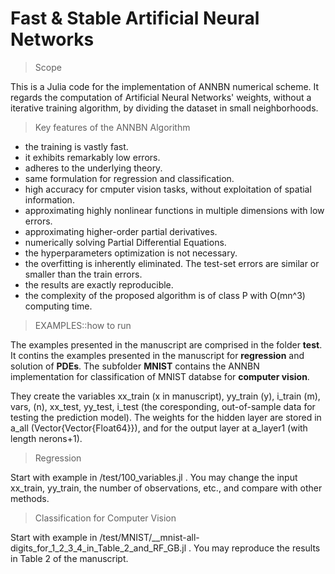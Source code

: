 # Fast & Stable Artificial Neural Networks

> Scope

This is a Julia code for the implementation of ANNBN numerical scheme. It regards the computation of Artificial Neural Networks' weights, without a iterative training algorithm, by dividing the dataset in small neighborhoods. 

> Key features of the ANNBN Algorithm

- the training is vastly fast.
- it exhibits remarkably low errors.
- adheres to the underlying theory.
- same formulation for regression and classification. 
- high accuracy for cmputer vision tasks, without exploitation of spatial information.
- approximating highly nonlinear functions in multiple dimensions with low errors. 
- approximating higher-order partial derivatives.
- numerically solving Partial Differential Equations.
- the hyperparameters optimization is not necessary.
- the overfitting is inherently eliminated. The test-set errors are similar or smaller than the train errors.
- the results are exactly reproducible.
- the complexity of the proposed algorithm is of class P with O(mn^3) computing time.



> EXAMPLES::how to run

The examples presented in the manuscript are comprised in the folder __test__. It contins the examples presented in the manuscript for __regression__ and solution of __PDEs__. The subfolder __MNIST__ contains the ANNBN implementation for classification of MNIST databse for __computer vision__. 

They create the variables xx_train (x in manuscript), yy_train (y), i_train (m), vars, (n), xx_test, yy_test, i_test (the coresponding, out-of-sample data for testing the prediction model). The weights for the hidden layer are stored in a_all (Vector{Vector{Float64}}), and for the output layer at a_layer1 (with length nerons+1).

> Regression

Start with example in /test/100_variables.jl . You may change the input xx_train, yy_train, the number of observations, etc., and compare with other methods.

> Classification for Computer Vision

Start with example in /test/MNIST/__mnist-all-digits_for_1_2_3_4_in_Table_2_and_RF_GB.jl . You may reproduce the results in Table 2 of the manuscript.

